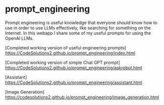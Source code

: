 # prompt_engineering

Prompt engineering is useful knowledge that everyone should know how to use in order to use LLMs effectively, like searching for something on the Internet. In this webapp I share some of my useful prompts for using the OpenAI LLMs.

[Completed working version of useful engineering prompts] https://CodeSolutions2.github.io/prompt_engineering/index.html

[Completed working version of simple Chat GPT prompt] https://CodeSolutions2.github.io/prompt_engineering/askrobot.html

[Assistant] https://CodeSolutions2.github.io/prompt_engineering/assistant.html

[Image Generation] https://codesolutions2.github.io/prompt_engineering/image_generation.html
